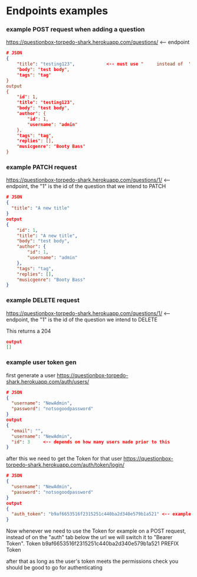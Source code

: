 # Endpoints examples

### example POST request when adding a question

https://questionbox-torpedo-shark.herokuapp.com/questions/  <-- endpoint

```JSON
# JSON
{
    "title": "testing123",            <-- must use "     instead of  '   if not the last line, needs a comma
    "body": "test body",
    "tags": "tag"
}
output
{
    "id": 1,
    "title": "testing123",
    "body": "test body",
    "author": {
        "id": 1,
        "username": "admin"
    },
    "tags": "tag",
    "replies": [],
    "musicgenre": "Booty Bass"
}
```



### example PATCH request

https://questionbox-torpedo-shark.herokuapp.com/questions/1/  <-- endpoint, the "1" is the id of the question that we intend to PATCH

```JSON
# JSON
{
  "title": "A new title"
}
output
{
    "id": 1,
    "title": "A new title",
    "body": "test body",
    "author": {
        "id": 1,
        "username": "admin"
    },
    "tags": "tag",
    "replies": [],
    "musicgenre": "Booty Bass"
}
```



### example DELETE request

https://questionbox-torpedo-shark.herokuapp.com/questions/1/  <-- endpoint, the "1" is the id of the question we intend to DELETE

This returns a 204

```JSON
output
[]
```

### example user token gen

first generate a user
https://questionbox-torpedo-shark.herokuapp.com/auth/users/

```JSON
# JSON
{
  "username": "NewAdmin",
  "password": "notsogoodpassword"
}
output
{
  "email": "",
  "username": "NewAdmin",
  "id": 3     <-- depends on how many users made prior to this
}
```

after this we need to get the Token for that user
https://questionbox-torpedo-shark.herokuapp.com/auth/token/login/

```JSON
# JSON
{
  "username": "NewAdmin",
  "password": "notsogoodpassword"
}
output
{
  "auth_token": "b9af6653516f2315251c440ba2d340e579b1a521" <-- example Token
}
```

Now whenever we need to use the Token for example on a POST request, instead of on the "auth" tab below the url we will switch it to "Bearer Token".
Token     b9af6653516f2315251c440ba2d340e579b1a521
PREFIX   Token

after that as long as the user's token meets the permissions check you should be good to go for authenticating



